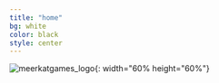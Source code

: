 ```yaml
---
title: "home"
bg: white
color: black
style: center
---
```


![meerkatgames_logo](https://user-images.githubusercontent.com/42053297/43628861-6f4ed582-9736-11e8-9f0f-3949785edd40.png){: width="60% height="60%"}

